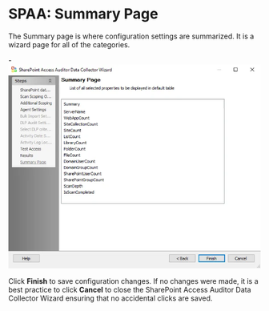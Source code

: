 # SPAA: Summary Page

The Summary page is where configuration settings are summarized. It is a wizard page for all of the categories.

-![Summary Page](../../../../../../static/img/product_docs/accessanalyzer/enterpriseauditor/admin/datacollector/spaa/summarypage.webp)

Click __Finish__ to save configuration changes. If no changes were made, it is a best practice to click __Cancel__ to close the SharePoint Access Auditor Data Collector Wizard ensuring that no accidental clicks are saved.
